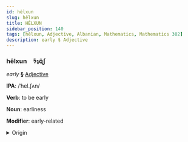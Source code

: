 ```yaml
---
id: hêlxun
slug: hêlxun
title: HÊLXUN
sidebar_position: 140
tags: [hêlxun, Adjective, Albanian, Mathematics, Mathematics 302]
description: early § Adjective
---
```


### hêlxun&emsp;<span kind="abugida">ɂ͊ʇɋ̃ʃ</span>

*early* **§** [Adjective](../../tags/Adjective)

**IPA**: /ˈhel.ʃʌn/

**Verb**: to be early

**Noun**: earliness

**Modifier**: early-related

<details>
    <summary>Origin</summary>
    Albanian hershëm /'heɾ.ʃəm/<br/>
    <em>Albanian Language Family</em>
</details>